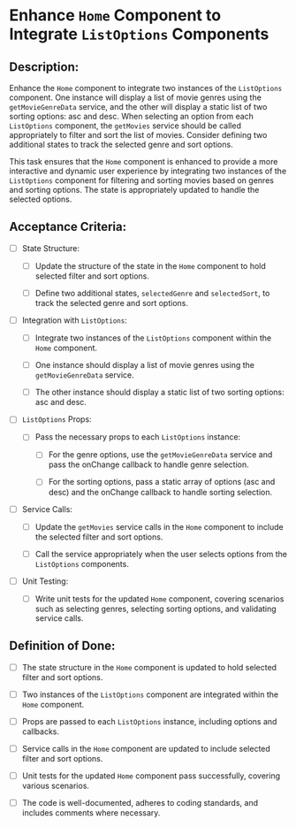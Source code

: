 # Enhance `Home` Component to Integrate `ListOptions` Components

## **Description:** 

Enhance the `Home` component to integrate two instances of the `ListOptions` component. One instance will display a list of movie genres using the `getMovieGenreData` service, and the other will display a static list of two sorting options: asc and desc. When selecting an option from each `ListOptions` component, the `getMovies` service should be called appropriately to filter and sort the list of movies. Consider defining two additional states to track the selected genre and sort options.

This task ensures that the `Home` component is enhanced to provide a more interactive and dynamic user experience by integrating two instances of the `ListOptions` component for filtering and sorting movies based on genres and sorting options. The state is appropriately updated to handle the selected options.

## Acceptance Criteria:

- [ ] State Structure:

    - [ ] Update the structure of the state in the `Home` component to hold selected filter and sort options.

    - [ ] Define two additional states, `selectedGenre` and `selectedSort`, to track the selected genre and sort options.

- [ ] Integration with `ListOptions`:

    - [ ] Integrate two instances of the `ListOptions` component within the `Home` component.

    - [ ] One instance should display a list of movie genres using the `getMovieGenreData` service.

    - [ ] The other instance should display a static list of two sorting options: asc and desc.

- [ ] `ListOptions` Props:

    - [ ] Pass the necessary props to each `ListOptions` instance:

        - [ ] For the genre options, use the `getMovieGenreData` service and pass the onChange callback to handle genre selection.

        - [ ] For the sorting options, pass a static array of options (asc and desc) and the onChange callback to handle sorting selection.

- [ ] Service Calls:

    - [ ] Update the `getMovies` service calls in the `Home` component to include the selected filter and sort options.

    - [ ] Call the service appropriately when the user selects options from the `ListOptions` components.

- [ ] Unit Testing:

    - [ ] Write unit tests for the updated `Home` component, covering scenarios such as selecting genres, selecting sorting options, and validating service calls.

## Definition of Done:

- [ ] The state structure in the `Home` component is updated to hold selected filter and sort options.

- [ ] Two instances of the `ListOptions` component are integrated within the `Home` component.

- [ ] Props are passed to each `ListOptions` instance, including options and callbacks.

- [ ] Service calls in the `Home` component are updated to include selected filter and sort options.

- [ ] Unit tests for the updated `Home` component pass successfully, covering various scenarios.

- [ ] The code is well-documented, adheres to coding standards, and includes comments where necessary.
